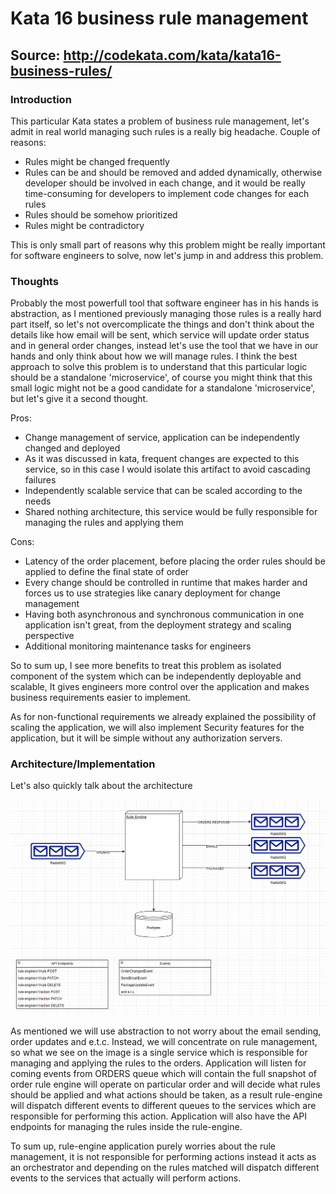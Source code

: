 # Kata 16 business rule management

## Source: http://codekata.com/kata/kata16-business-rules/

### Introduction
This particular Kata states a problem of business rule management, let's admit in real world managing such rules is a
really big headache. Couple of reasons:

* Rules might be changed frequently
* Rules can be and should be removed and added dynamically, otherwise developer should be involved in each change,
and it would be really time-consuming for developers to implement code changes for each rules
* Rules should be somehow prioritized
* Rules might be contradictory

This is only small part of reasons why this problem might be really important for software engineers to solve, now 
let's jump in and address this problem.
### Thoughts
    
Probably the most powerfull tool that software engineer has in his hands is abstraction, as I mentioned previously 
managing those rules is a really hard part itself, so let's not overcomplicate the things and don't think about the details
like how email will be sent, which service will update order status and in general order changes, instead let's use the tool
that we have in our hands and only think about how we will manage rules. I think the best approach to solve this problem 
is to understand that this particular logic should be a standalone 'microservice', of course you might think that this 
small logic might not be a good candidate for a standalone 'microservice', but let's give it a second thought.

Pros:
* Change management of service, application can be independently changed and deployed
* As it was discussed in kata, frequent changes are expected to this service,
so in this case I would isolate this artifact to avoid cascading failures
* Independently scalable service that can be scaled according to the needs
* Shared nothing architecture, this service would be fully responsible for managing the rules and applying them

 Cons:
* Latency of the order placement, before placing the order rules should be applied to define the final state of order
* Every change should be controlled in runtime that makes harder and forces us to use strategies like canary deployment 
for change management
* Having both asynchronous and synchronous communication in one application isn't great, from the deployment strategy and scaling perspective
* Additional monitoring maintenance tasks for engineers

So to sum up, I see more benefits to treat this problem as isolated component of the system which can be independently 
deployable and scalable, It gives engineers more control over the application and makes business requirements easier to implement.

As for non-functional requirements we already explained the possibility of scaling the application, we will also implement
Security features for the application, but it will be simple without any authorization servers.

### Architecture/Implementation

Let's also quickly talk about the architecture

![img.png](img.png)

As mentioned we will use abstraction to not worry about the email sending, order updates and e.t.c. Instead, we will concentrate
on rule management, so what we see on the image is a single service which is responsible for managing and applying the rules to the orders.
Application will listen for coming events from ORDERS queue which will contain the full snapshot of order rule engine will operate
on particular order and will decide what rules should be applied and what actions should be taken, as a result rule-engine will dispatch
different events to different queues to the services which are responsible for performing this action. Application will also have the API  endpoints
for managing the rules inside the rule-engine.

To sum up, rule-engine application purely worries about the rule management, it is not responsible for performing actions
instead it acts as an orchestrator and depending on the rules matched will dispatch different events to the services that
actually will perform actions.